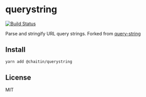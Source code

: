 # querystring
[![Build Status](https://travis-ci.org/chaitin/querystring.svg?branch=master)](https://travis-ci.org/chaitin/querystring)

Parse and stringify URL query strings. Forked from [query-string](https://github.com/sindresorhus/query-string)

## Install
```bash
yarn add @chaitin/querystring
```

## License
MIT
